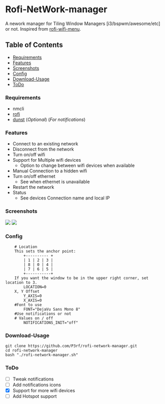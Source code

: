 # Rofi-NetWork-manager
A nework manager for Tiling Window Managers [i3/bspwm/awesome/etc] or not. 
Inspired from [rofi-wifi-menu](https://github.com/zbaylin/rofi-wifi-menu).


## Table of Contents
* [Requirements](#requirements)
* [Features](#features)
* [Screenshots](#screenshots)
* [Config](#config)
* [Download-Usage](#download-usage)
* [ToDo](#todo)

### Requirements
* nmcli
* [rofi](https://github.com/davatorium/rofi)
* [dunst](https://github.com/dunst-project/dunst) (_Optional_) (_For notifications_)
### Features
* Connect to an existing network
* Disconnect from the network
* Turn on/off wifi
* Support for Multiple wifi devices
	* Option to change between wifi devices when available
* Manual Connection to a hidden wifi
* Turn on/off ethernet
	* See when ethernet is unavailable
* Restart the network
* Status 
	* See devices Connection name and local IP
### Screenshots
<img src="https://raw.githubusercontent.com/P3rf/rofi-network-manager/master/desktop.png"/>
<img src="https://raw.githubusercontent.com/P3rf/rofi-network-manager/master/options.png"/>

### Config
````
	# Location  
	This sets the anchor point:
		+---------- +
		| 1 | 2 | 3 |
		| 8 | 0 | 4 |
		| 7 | 6 | 5 |
		+-----------+
	If you want the window to be in the upper right corner, set location to 3.
		LOCATION=0
	X, Y Offset
		Y_AXIS=0
		X_AXIS=0
	#Font to use
		FONT="DejaVu Sans Mono 8"
	#Use notifications or not
	# Values on / off
		NOTIFICATIONS_INIT="off"
````


### Download-Usage
```
git clone https://github.com/P3rf/rofi-network-manager.git
cd rofi-network-manager
bash "./rofi-network-manager.sh"
```


### ToDo
 * [ ] Tweak notifications
 * [ ] Add notifications icons
 * [x] Support for more wifi devices
 * [ ] Add Hotspot support
